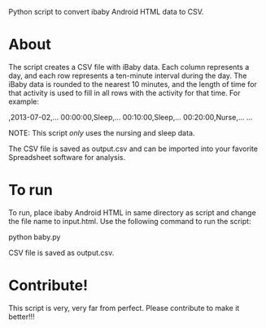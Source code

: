 Python script to convert ibaby Android HTML data to CSV. 

About
=====

The script creates a CSV file with iBaby data. Each column represents a day,
and each row represents a ten-minute interval during the day. The iBaby data is rounded
to the nearest 10 minutes, and the length of time for that activity is used
to fill in all rows with the activity for that time. For example:

,2013-07-02,...
00:00:00,Sleep,...
00:10:00,Sleep,...
00:20:00,Nurse,...
...

NOTE: This script *only* uses the nursing and sleep data.

The CSV file is saved as output.csv and can be imported into your favorite Spreadsheet software for analysis.

To run
======

To run, place ibaby Android HTML in same directory as script and change the
file name to input.html. Use the following command to run the script:

python baby.py

CSV file is saved as output.csv.

Contribute!
===========

This script is very, very far from perfect. Please contribute to make it better!!!

